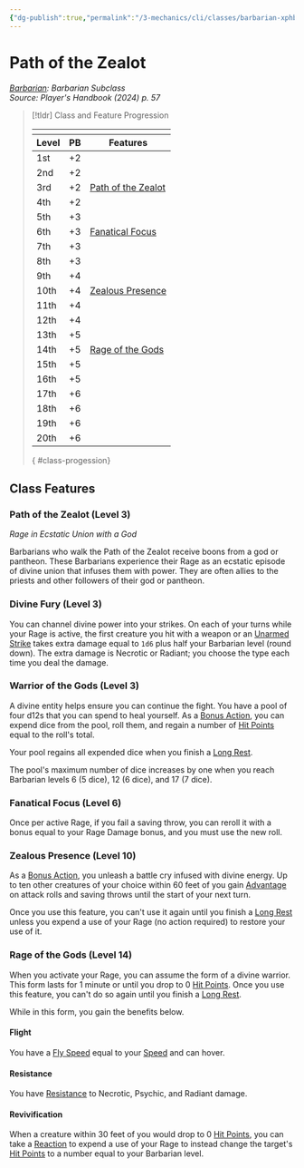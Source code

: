 ```yaml
---
{"dg-publish":true,"permalink":"/3-mechanics/cli/classes/barbarian-xphb-path-of-the-zealot-xphb/","tags":["ttrpg-cli/compendium/src/5e/xphb","ttrpg-cli/subclass/barbarian/zealot"],"created":"2025-02-22T12:02:28.207-05:00","updated":"2025-02-26T17:46:09.322-05:00"}
---
```


# Path of the Zealot
*[Barbarian](barbarian-xphb.md): Barbarian Subclass*  
*Source: Player's Handbook (2024) p. 57*  

> [!tldr] Class and Feature Progression
> 
> <table class="class-progression">
> <thead>
> <tr><th colspan='3'></th></tr>
> <tr class="class-progression"><th class="level">Level</th><th class="pb">PB</th><th class="feature">Features</th></tr>
> </thead><tbody>
> <tr class="class-progression"><td class="level">1st</td><td class="pb">+2</td><td class="feature"></td></tr>
> <tr class="class-progression"><td class="level">2nd</td><td class="pb">+2</td><td class="feature"></td></tr>
> <tr class="class-progression"><td class="level">3rd</td><td class="pb">+2</td><td class="feature"><a href='#Path%20of%20the%20Zealot%20(Level%203)'>Path of the Zealot</a></td></tr>
> <tr class="class-progression"><td class="level">4th</td><td class="pb">+2</td><td class="feature"></td></tr>
> <tr class="class-progression"><td class="level">5th</td><td class="pb">+3</td><td class="feature"></td></tr>
> <tr class="class-progression"><td class="level">6th</td><td class="pb">+3</td><td class="feature"><a href='#Fanatical%20Focus%20(Level%206)'>Fanatical Focus</a></td></tr>
> <tr class="class-progression"><td class="level">7th</td><td class="pb">+3</td><td class="feature"></td></tr>
> <tr class="class-progression"><td class="level">8th</td><td class="pb">+3</td><td class="feature"></td></tr>
> <tr class="class-progression"><td class="level">9th</td><td class="pb">+4</td><td class="feature"></td></tr>
> <tr class="class-progression"><td class="level">10th</td><td class="pb">+4</td><td class="feature"><a href='#Zealous%20Presence%20(Level%2010)'>Zealous Presence</a></td></tr>
> <tr class="class-progression"><td class="level">11th</td><td class="pb">+4</td><td class="feature"></td></tr>
> <tr class="class-progression"><td class="level">12th</td><td class="pb">+4</td><td class="feature"></td></tr>
> <tr class="class-progression"><td class="level">13th</td><td class="pb">+5</td><td class="feature"></td></tr>
> <tr class="class-progression"><td class="level">14th</td><td class="pb">+5</td><td class="feature"><a href='#Rage%20of%20the%20Gods%20(Level%2014)'>Rage of the Gods</a></td></tr>
> <tr class="class-progression"><td class="level">15th</td><td class="pb">+5</td><td class="feature"></td></tr>
> <tr class="class-progression"><td class="level">16th</td><td class="pb">+5</td><td class="feature"></td></tr>
> <tr class="class-progression"><td class="level">17th</td><td class="pb">+6</td><td class="feature"></td></tr>
> <tr class="class-progression"><td class="level">18th</td><td class="pb">+6</td><td class="feature"></td></tr>
> <tr class="class-progression"><td class="level">19th</td><td class="pb">+6</td><td class="feature"></td></tr>
> <tr class="class-progression"><td class="level">20th</td><td class="pb">+6</td><td class="feature"></td></tr>
> </tbody></table>{ #class-progession}



## Class Features

### Path of the Zealot (Level 3)

*Rage in Ecstatic Union with a God*

Barbarians who walk the Path of the Zealot receive boons from a god or pantheon. These Barbarians experience their Rage as an ecstatic episode of divine union that infuses them with power. They are often allies to the priests and other followers of their god or pantheon.

### Divine Fury (Level 3)

You can channel divine power into your strikes. On each of your turns while your Rage is active, the first creature you hit with a weapon or an [Unarmed Strike](3-Mechanics/CLI/rules/variant-rules/unarmed-strike-xphb.md) takes extra damage equal to `1d6` plus half your Barbarian level (round down). The extra damage is Necrotic or Radiant; you choose the type each time you deal the damage.

### Warrior of the Gods (Level 3)

A divine entity helps ensure you can continue the fight. You have a pool of four d12s that you can spend to heal yourself. As a [Bonus Action](3-Mechanics/CLI/rules/variant-rules/bonus-action-xphb.md), you can expend dice from the pool, roll them, and regain a number of [Hit Points](3-Mechanics/CLI/rules/variant-rules/hit-points-xphb.md) equal to the roll's total.

Your pool regains all expended dice when you finish a [Long Rest](3-Mechanics/CLI/rules/variant-rules/long-rest-xphb.md).

The pool's maximum number of dice increases by one when you reach Barbarian levels 6 (5 dice), 12 (6 dice), and 17 (7 dice).

### Fanatical Focus (Level 6)

Once per active Rage, if you fail a saving throw, you can reroll it with a bonus equal to your Rage Damage bonus, and you must use the new roll.

### Zealous Presence (Level 10)

As a [Bonus Action](3-Mechanics/CLI/rules/variant-rules/bonus-action-xphb.md), you unleash a battle cry infused with divine energy. Up to ten other creatures of your choice within 60 feet of you gain [Advantage](3-Mechanics/CLI/rules/variant-rules/advantage-xphb.md) on attack rolls and saving throws until the start of your next turn.

Once you use this feature, you can't use it again until you finish a [Long Rest](3-Mechanics/CLI/rules/variant-rules/long-rest-xphb.md) unless you expend a use of your Rage (no action required) to restore your use of it.

### Rage of the Gods (Level 14)

When you activate your Rage, you can assume the form of a divine warrior. This form lasts for 1 minute or until you drop to 0 [Hit Points](3-Mechanics/CLI/rules/variant-rules/hit-points-xphb.md). Once you use this feature, you can't do so again until you finish a [Long Rest](3-Mechanics/CLI/rules/variant-rules/long-rest-xphb.md).

While in this form, you gain the benefits below.

#### Flight

You have a [Fly Speed](3-Mechanics/CLI/rules/variant-rules/fly-speed-xphb.md) equal to your [Speed](3-Mechanics/CLI/rules/variant-rules/speed-xphb.md) and can hover.

#### Resistance

You have [Resistance](3-Mechanics/CLI/rules/variant-rules/resistance-xphb.md) to Necrotic, Psychic, and Radiant damage.

#### Revivification

When a creature within 30 feet of you would drop to 0 [Hit Points](3-Mechanics/CLI/rules/variant-rules/hit-points-xphb.md), you can take a [Reaction](3-Mechanics/CLI/rules/variant-rules/reaction-xphb.md) to expend a use of your Rage to instead change the target's [Hit Points](3-Mechanics/CLI/rules/variant-rules/hit-points-xphb.md) to a number equal to your Barbarian level.